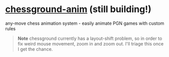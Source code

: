 # [chessground-anim](https://leodog896.github.io/chessground-anim) (still building!)

any-move chess animation system - easily animate PGN games with custom rules

> **Note** chessground currently has a layout-shift problem, so in order to fix weird mouse movement, zoom in and zoom out. I'll triage this once I get the chance.
